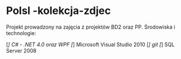 Polsl -kolekcja-zdjec
=====================

Projekt prowadzony na zajęcia z projektów BD2 oraz PP.
Środowiska i technologie:

[*] C# - .NET 4.0 oraz WPF
[*] Microsoft Visual Studio 2010 
[*] git
[*] SQL Server 2008

